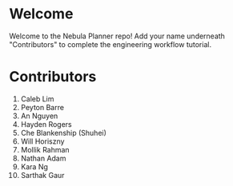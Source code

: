 # Welcome

Welcome to the Nebula Planner repo! Add your name underneath "Contributors" to complete
the engineering workflow tutorial.

# Contributors

1. Caleb Lim
2. Peyton Barre
3. An Nguyen
4. Hayden Rogers
5. Che Blankenship (Shuhei)
6. Will Horiszny
7. Mollik Rahman
8. Nathan Adam
9. Kara Ng
10. Sarthak Gaur
